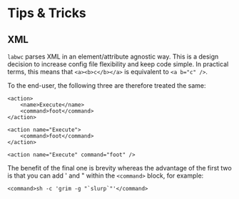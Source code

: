 # Tips & Tricks

## XML

`labwc` parses XML in an element/attribute agnostic way. This is a design
decision to increase config file flexibility and keep code simple. In practical
terms, this means that `<a><b>c</b></a>` is equivalent to `<a b="c" />`.

To the end-user, the following three are therefore treated the same:

```
<action>
	<name>Execute</name>
	<command>foot</command>
</action>
```

```
<action name="Execute">
	<command>foot</command>
</action>
```

```
<action name="Execute" command="foot" />
```

The benefit of the final one is brevity whereas the advantage of the first two
is that you can add ' and " within the `<command>` block, for example:

```
<command>sh -c 'grim -g "`slurp`"'</command>
```

